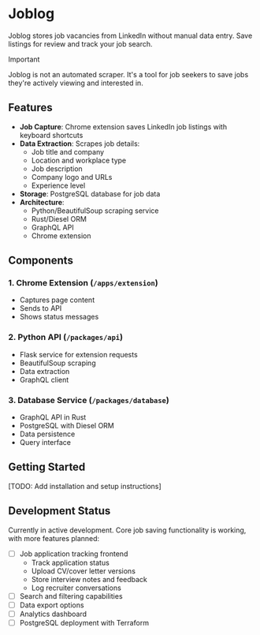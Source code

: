 # Joblog

Joblog stores job vacancies from LinkedIn without manual data entry. Save listings for review and track your job search.


> [!IMPORTANT]  
> Joblog is not an automated scraper. It's a tool for job seekers to save jobs they're actively viewing and interested in.

## Features

- **Job Capture**: Chrome extension saves LinkedIn job listings with keyboard shortcuts
- **Data Extraction**: Scrapes job details:
  - Job title and company
  - Location and workplace type
  - Job description
  - Company logo and URLs
  - Experience level
- **Storage**: PostgreSQL database for job data
- **Architecture**:
  - Python/BeautifulSoup scraping service
  - Rust/Diesel ORM
  - GraphQL API
  - Chrome extension

## Components

### 1. Chrome Extension (`/apps/extension`)
- Captures page content
- Sends to API
- Shows status messages

### 2. Python API (`/packages/api`)
- Flask service for extension requests
- BeautifulSoup scraping
- Data extraction
- GraphQL client

### 3. Database Service (`/packages/database`)
- GraphQL API in Rust
- PostgreSQL with Diesel ORM
- Data persistence
- Query interface

## Getting Started

[TODO: Add installation and setup instructions]

## Development Status

Currently in active development. Core job saving functionality is working, with more features planned:

- [ ] Job application tracking frontend
  - Track application status
  - Upload CV/cover letter versions
  - Store interview notes and feedback
  - Log recruiter conversations
- [ ] Search and filtering capabilities
- [ ] Data export options
- [ ] Analytics dashboard
- [ ] PostgreSQL deployment with Terraform
